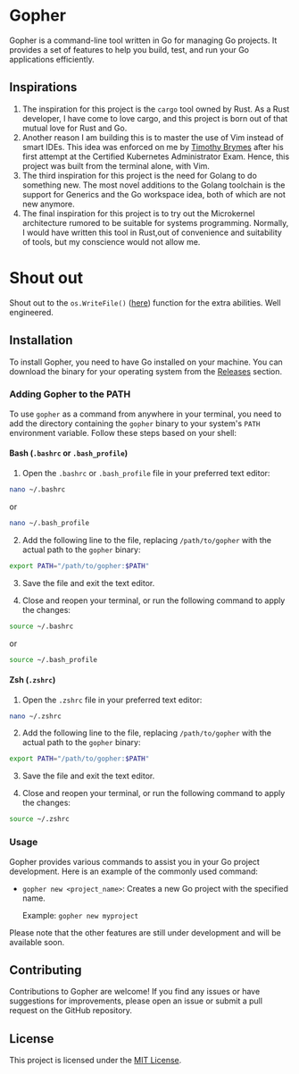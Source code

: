 # Gopher

Gopher is a command-line tool written in Go for managing Go projects. It provides a set of features to 
help you build, test, and run your Go applications efficiently.

## Inspirations
1. The inspiration for this project is the `cargo` tool owned by Rust. As a Rust developer, I have come to love cargo, and this project is born out of that mutual love for Rust and Go.
2. Another reason I am building this is to master the use of Vim instead of smart IDEs. This idea was enforced on me by [Timothy Brymes](https://github.com/Brymes) after his first attempt at the Certified Kubernetes Administrator Exam. Hence, this project was built from the terminal alone, with Vim. 
3. The third inspiration for this project is the need for Golang to do something new. The most novel additions to the Golang toolchain is the support for Generics and the Go workspace idea, both of which are not new anymore. 
4. The final inspiration for this project is to try out the Microkernel architecture rumored to be suitable for systems programming. Normally, I would have written this tool in Rust,out of convenience and suitability of tools, but my conscience would not allow me.

# Shout out
Shout out to the `os.WriteFile()` ([here](https://cs.opensource.google/go/go/+/go1.20.5:src/os/file.go;l=720)) function for the extra abilities. Well engineered.

## Installation

To install Gopher, you need to have Go installed on your machine. 
You can download the binary for your operating system from the [Releases](https://github.com/theghostmac/gopher/releases) section.

### Adding Gopher to the PATH

To use `gopher` as a command from anywhere in your terminal, you need to add the directory containing the `gopher` binary to your 
system's `PATH` environment variable. 
Follow these steps based on your shell:

#### Bash (`.bashrc` or `.bash_profile`)

1. Open the `.bashrc` or `.bash_profile` file in your preferred text editor:

```bash
nano ~/.bashrc
```

or

```bash
nano ~/.bash_profile
```

2. Add the following line to the file, replacing `/path/to/gopher` with the actual path to the `gopher` binary:

```bash
export PATH="/path/to/gopher:$PATH"
```

3. Save the file and exit the text editor.

4. Close and reopen your terminal, or run the following command to apply the changes:

```bash
source ~/.bashrc
```

or

```bash
source ~/.bash_profile
```

#### Zsh (`.zshrc`)

1. Open the `.zshrc` file in your preferred text editor:

```bash
nano ~/.zshrc
```

2. Add the following line to the file, replacing `/path/to/gopher` with the actual path to the `gopher` binary:

```bash
export PATH="/path/to/gopher:$PATH"
```

3. Save the file and exit the text editor.

4. Close and reopen your terminal, or run the following command to apply the changes:

```bash
source ~/.zshrc
```

### Usage

Gopher provides various commands to assist you in your Go project development. Here is an example of the commonly used command:

- `gopher new <project_name>`: Creates a new Go project with the specified name.

  Example: `gopher new myproject`

Please note that the other features are still under development and will be available soon.

## Contributing

Contributions to Gopher are welcome! If you find any issues or have suggestions for improvements, please open an issue or submit a pull request on the GitHub repository.

## License

This project is licensed under the [MIT License](LICENSE).
```
